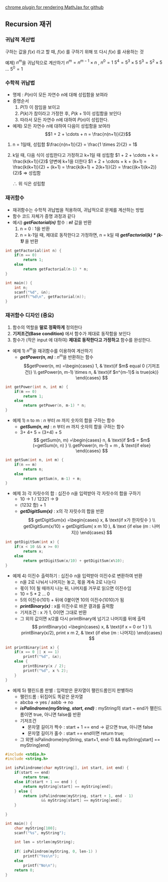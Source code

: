 [chrome plugin for rendering MathJax for github](https://chrome.google.com/webstore/detail/mathjax-plugin-for-github/ioemnmodlmafdkllaclgeombjnmnbima/related)

## Recursion 재귀

### 귀납적 계산법
구하는 값을 $f(x)$ 라고 할 때, 
$f(x)$ 를 구하기 위해 또 다시 $f(x)$ 를 사용하는 것

예제) $n^{m}$을 귀납적으로 계산하기
$n^{m} = n^{m-1} \times n$ , $n^{0} = 1$
$5^{4} = 5^{3} \times 5$
$5^{3} = 5^{2} \times 5$
...
$5^{0} = 1$

### 수학적 귀납법
- 명제 : $P(n)$이 모든 자연수 n에 대해 성립함을 보여라
- 증명순서
	1. $P(1)$ 이 참임을 보이고
	2. $P(k)$가 참이라고 가정한 후, $P(k+1)$이 성립함을 보인다
	3. 따라서 모든 자연수 n에 대하여 $P(n)$이 성립한다.
- 예제) 모든 자연수 n에 대하여 다음이 성립함을 보여라
$$1 + 2 + \cdots + n = \frac{n(n+1)}{2}$$ 
1. n = 1일때, 성립함
	$\frac{n(n+1)}{2} = \frac{1 \times 2}{2} = 1$
2.  k일 때, 다음 식이 성립한다고 가정하고 k+1일 때 성립함
	$1 + 2 + \cdots + k = \frac{k(k+1)}{2}$ 
	양변에 k+1을 더한다
	$1 + 2 + \cdots + k + (k+1) = \frac{k(k+1)}{2} + (k+1) = \frac{k(k+1) + 2(k+1)}{2} = \frac{(k+1)(k+2)}{2}$ => 성립함

	$\therefore$ 위 식은 성립함


### 재귀함수
- 재귀함수는 수학적 귀납법을 적용하여, 귀납적으로 문제를 계산하는 방법
- 함수 코드 자체가 증명 과정과 같다
- 예시) ***getFactorial(n)*** 함수 : **n!** 값을 반환
	1. n = 0 : 1을 반환
	2. n = k-1일 때, 제대로 동작한다고 가정하면, n = k일 때 ***getFactorial(k) * (k-1)*** 을 반환

```c++
int getFactorial(int n) {
	if(n == 0) 
		return 1;
	else 
		return getFactorial(n-1) * n;
}

int main() {
	int n;
	scanf("%d", &n);
	printf("%d\n", getFactorial(n));
}
```

### 재귀함수 디자인 (중요)
1. 함수의 역할을 **말로 정확하게** 정의한다
2. **기저조건(Base condition)** 에서 함수가 제대로 동작함을 보인다
3. 함수가 (작은 input 에 대하여) **제대로 동작한다고 가정하고** 함수를 완성한다.

- 예제 1) $n^{m}$을 재귀함수를 이용하여 계산하기
	- ***getPower(n, m)*** : $n^{m}$을 반환하는 함수
$$getPower(n, m) 
=\begin{cases} 
1,  & \text{if $m$ equal 0 (기저조건)} \\
getPower(n, m-1) \times n, & \text{if $n^{m-1}$ is true(ok)}
\end{cases} $$

```c++
int getPower(int n, int m) {
	if(m == 0) 
		return 1;
	else 
		return getPower(n, m-1) * n;
}
```

- 예제 1) n to m : _n_ 부터 _m_ 까지 숫자의 합을 구하는 함수
	- ***getSum(n, m)*** : _n_ 부터 _m_ 까지 숫자의 합을 구하는 함수
	- 3+ 4+ 5 = (3+4) + 5
$$
getSum(n, m) 
=\begin{cases} n,  
& \text{if $n$ = $m$ (=getSum(n, n) } \\
getPower(n, m-1) + m , & \text{if else}
\end{cases} 
$$

```c++
int getSum(int n, int m) {
	if(n == m) 
		return n;
	else 
		return getSum(n, m-1) + m;
}
```

- 예제 3) 각 자릿수의 합 : 십진수 n을 입력받아 각 자릿수의 합을 구하기
	- 10 -> 1 / 12321 -> 9
	- (1232 합) + 1
	- ***getDigitSum(x)*** : x의 각 자릿수의 합을 반환
$$
getDigitSum(x) 
=\begin{cases} x,  
& \text{if x가 한자릿수 } \\
getDigitSum(x/10) + getDigitSum( x m 10 ), 
& \text {if else (m : 나머지)}
\end{cases} 
$$

```c++
int getDigitSum(int x) {
	if(x < 10 && x >= 0) 
		return x;
	else 
		return getDigitSum(x/10) + getDigitSum(x%10);
}
```

- 예제 4) 이진수 출력하기 : 십진수 n을 입력받아 이진수로 변환하여 반환
	- n을 2로 나눠서 나머지는 놓고, 몫을 계속 2로 나눈다
	- 몫이 1이 될 때까지 나눈 뒤, 나머지를 거꾸로 읽으면 이진수임
	- 10 = 5 * 2 ... 0
	- 5의 이진수(101) + 뒤에 0붙이면 10의 이진수(1010)가 됨
	- ***printBinary(x)*** : x를 이진수로 바꾼 결과를 출력함
	- 기저조건 : x 가 1, 0이면 그대로 반환
	- 그 외의 값이면 x/2를 다시 printBinary에 넘기고 나머지를 뒤에 출력
$$
printBinary(x) 
=\begin{cases} x,  
& \text{if x = 0 or 1 } \\
printBinary(x/2),  print x m 2, 
& \text {if else (m : 나머지)}
\end{cases} 
$$

```c++
int printBinary(int x) {
	if(x == 0 || x == 1) 
		printf("%d", &x);
	else {
		printBinary(x / 2);
		printf("%d", x % 2);
	}
}
```

- 예제 5) 팰린드롬 판별 : 입력받은 문자열이 팰린드롬인지 판별하라
	- 팰린드롬 : 뒤집어도 똑같은 문자열
	- abcba -> yes / aabb -> no
	- ***isPalindrome(myString, start, end)*** : myString의 start ~ end가 팰린드롬이면 true, 아니면 false를 반환
	- 기저조건 
		- 문자열 길이가 짝수 : start + 1 == end -> 같으면 true, 아니면 false
		- 문자열 길이가 홀수 : start == end이면 return true;
	- 그 외엔 isPalindrome(myString, start+1, end-1) && myString[start] == myString[end]
```c++
#include <stdio.h>
#include <string.h>

int isPalindrome(char myString[], int start, int end) {
	if(start == end) 
		return true;
	else if(start + 1 == end ) {
		return myString[start] == myString[end];
	} else {
		return isPalindrome(myString, start + 1, end - 1) 
				&& myString[start] == myString[end];
	}
	
}

int main() {
	char myString[100];
	scanf("%s", myString");
	
	int len = strlen(myString);
	
	if( isPalindrom(myString, 0, len-1) )
		printf("Yes\n");
	else
		printf("No\n");
	return 0;
}
```
